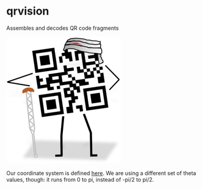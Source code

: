 # qrvision
Assembles and decodes QR code fragments

![Fancy QR Code](hero.png?raw=true)

Our coordinate system is defined [here](https://web.cs.wpi.edu/~emmanuel/courses/cs545/S14/slides/lecture06.pdf).
We are using a different set of theta values, though: it runs from 0 to pi,
instead of -pi/2 to pi/2.